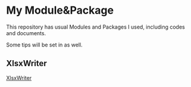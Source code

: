 # My Module&Package
This repository has usual Modules and Packages I used, including codes and documents.

Some tips will be set in as well.

## XlsxWriter
<a href="https://xlsxwriter.readthedocs.io/index.html" target="_blank">XlsxWriter</a>
